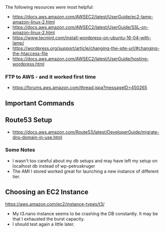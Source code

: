 The following resources were most helpful:
* https://docs.aws.amazon.com/AWSEC2/latest/UserGuide/ec2-lamp-amazon-linux-2.html
* https://docs.aws.amazon.com/AWSEC2/latest/UserGuide/SSL-on-amazon-linux-2.html
* https://www.tecmint.com/install-wordpress-on-ubuntu-16-04-with-lamp/
* https://wordpress.org/support/article/changing-the-site-url/#changing-the-htaccess-file
* https://docs.aws.amazon.com/AWSEC2/latest/UserGuide/hosting-wordpress.html

### FTP to AWS - and it worked first time
* https://forums.aws.amazon.com/thread.jspa?messageID=450265
## Important Commands

## Route53 Setup
* https://docs.aws.amazon.com/Route53/latest/DeveloperGuide/migrate-dns-domain-in-use.html

### Some Notes

* I wasn't too careful about my db setups and may have left my setup on localhost db instead of wp-petruskruger
* The AMI I stored worked great for launching a new instance of different tier.

## Choosing an EC2 Instance
https://aws.amazon.com/ec2/instance-types/t3/
* My t3.nano instance seems to be crashing the DB constantly. It may be that I exhausted the burst capacity.
* I should test again a little later.
